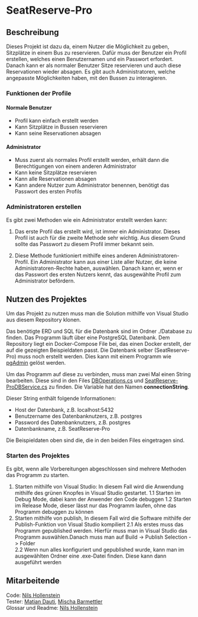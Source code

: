 # SeatReserve-Pro

## Beschreibung

Dieses Projekt ist dazu da, einem Nutzer die Möglichkeit zu geben, Sitzplätze in einem Bus zu reservieren. Dafür muss der Benutzer ein Profil erstellen, welches einen Benutzernamen und ein Passwort erfordert. Danach kann er als normaler Benutzer Sitze reservieren und auch diese Reservationen wieder absagen. Es gibt auch Administratoren, welche angepasste Möglichkeiten haben, mit den Bussen zu interagieren.

### Funktionen der Profile

#### Normale Benutzer

- Profil kann einfach erstellt werden
- Kann Sitzplätze in Bussen reservieren
- Kann seine Reservationen absagen

#### Administrator

- Muss zuerst als normales Profil erstellt werden, erhält dann die Berechtigungen von einem anderen Administrator
- Kann keine Sitzplätze reservieren
- Kann alle Reservationen absagen
- Kann andere Nutzer zum Administrator benennen, benötigt das Passwort des ersten Profils

### Administratoren erstellen

Es gibt zwei Methoden wie ein Administrator erstellt werden kann:

1. Das erste Profil das erstellt wird, ist immer ein Administrator. Dieses Profil ist auch für die zweite Methode sehr wichtig. Aus diesem Grund sollte das Passwort zu diesem Profil immer bekannt sein.

2. Diese Methode funktioniert mithilfe eines anderen Administratoren-Profil. Ein Administrator kann aus einer Liste aller Nutzer, die keine Administratoren-Rechte haben, auswählen. Danach kann er, wenn er das Passwort des ersten Nutzers kennt, das ausgewählte Profil zum Administrator befördern.

## Nutzen des Projektes

Um das Projekt zu nutzen muss man die Solution mithilfe von Visual Studio aus diesem Repository klonen.  

Das benötigte ERD und SQL für die Datenbank sind im Ordner ./Database zu finden. Das Programm läuft über eine PostgreSQL Datenbank. Dem Repository liegt ein Docker-Compose File bei, das einen Docker erstellt, der auf die gezeigten Beispieldaten passt. Die Datenbank selber (SeatReserve-Pro) muss noch erstellt werden. Dies kann mit einem Programm wie [pgAdmin](https://www.pgadmin.org/download/) gelöst werden.  

Um das Programm auf diese zu verbinden, muss man zwei Mal einen String bearbeiten. Diese sind in den Files [DBOperations.cs](./SeatReserve-Library/DBOperations/DBOperations.cs) und [SeatReserve-ProDBService.cs](./SeatReserve-Pro_DBService/SeatReserve-ProDBService.cs) zu finden. Die Variable hat den Namen **connectionString**.  

Dieser String enthält folgende Informationen:  

- Host der Datenbank, z.B. localhost:5432
- Benutzername des Datenbanknutzers, z.B. postgres
- Password des Datenbanknutzers, z.B. postgres
- Datenbankname, z.B. SeatReserve-Pro

Die Beispieldaten oben sind die, die in den beiden Files eingetragen sind.

### Starten des Projektes

Es gibt, wenn alle Vorbereitungen abgeschlossen sind mehrere Methoden das Programm zu starten.

1. Starten mithilfe von Visual Studio:  In diesem Fall wird die Anwendung mithilfe des grünen Knopfes in Visual Studio gestartet.
 1.1 Starten im Debug Mode, dabei kann der Anwender den Code debuggen
 1.2 Starten im Release Mode, dieser lässt nur das Programm laufen, ohne das Programm debuggen zu können
2. Starten mithilfe von publish, In diesem Fall wird die Software mithilfe der Publish-Funktion von Visual Studio kompiliert
 2.1 Als erstes muss das Programm gepublished werden. Hierfür muss man in Visual Studio das Programm auswählen.Danach muss man auf Build -> Publish Selection -> Folder  
 2.2 Wenn nun alles konfiguriert und gepublished wurde, kann man im ausgewählten Ordner eine .exe-Datei finden. Diese kann dann ausgeführt werden

## Mitarbeitende

Code: [Nils Hollenstein](https://github.com/nilshollenstein)  
Tester: [Matian Dauti](https://github.com/Matianz30), [Mischa Barmettler](https://github.com/Mischa50)  
Glossar und Readme: [Nils Hollenstein](https://github.com/nilshollenstein)
